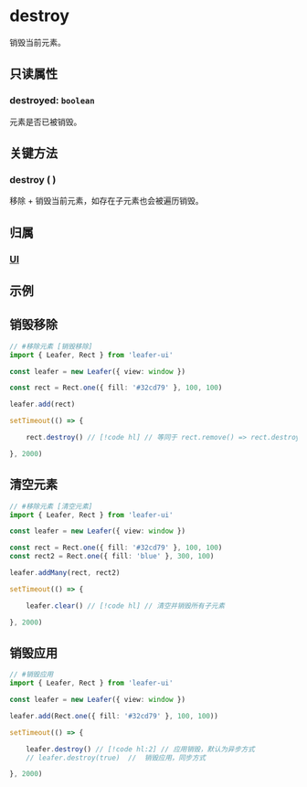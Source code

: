 # destroy

销毁当前元素。

## 只读属性

### destroyed: `boolean`

元素是否已被销毁。

## 关键方法

### destroy ( )

移除 + 销毁当前元素，如存在子元素也会被遍历销毁。

## 归属

### [UI](/reference/display/UI.md)

## 示例

## 销毁移除

```ts
// #移除元素 [销毁移除]
import { Leafer, Rect } from 'leafer-ui'

const leafer = new Leafer({ view: window })

const rect = Rect.one({ fill: '#32cd79' }, 100, 100)

leafer.add(rect)

setTimeout(() => {

    rect.destroy() // [!code hl] // 等同于 rect.remove() => rect.destroy()

}, 2000)

```

## 清空元素

```ts
// #移除元素 [清空元素]
import { Leafer, Rect } from 'leafer-ui'

const leafer = new Leafer({ view: window })

const rect = Rect.one({ fill: '#32cd79' }, 100, 100)
const rect2 = Rect.one({ fill: 'blue' }, 300, 100)

leafer.addMany(rect, rect2)

setTimeout(() => {

    leafer.clear() // [!code hl] // 清空并销毁所有子元素

}, 2000)

```

## 销毁应用

```ts
// #销毁应用
import { Leafer, Rect } from 'leafer-ui'

const leafer = new Leafer({ view: window })

leafer.add(Rect.one({ fill: '#32cd79' }, 100, 100))

setTimeout(() => {

    leafer.destroy() // [!code hl:2] // 应用销毁，默认为异步方式
    // leafer.destroy(true)  //  销毁应用，同步方式

}, 2000)

```
